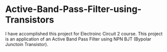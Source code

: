 # Active-Band-Pass-Filter-using-Transistors
I have accomplished this project for Electroinc Circuit 2 course.
This project is an application of an Active Band Pass Filter using NPN BJT (Bypolar Junctoin Transistor).
